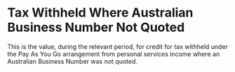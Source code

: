 # Tax Withheld Where Australian Business Number Not Quoted
This is the value, during the relevant period, for credit for tax withheld under the Pay As You Go arrangement from personal services income where an Australian Business Number was not quoted.